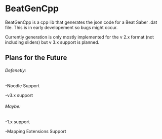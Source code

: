 # BeatGenCpp

BeatGenCpp is a cpp lib that generates the json code for a Beat Saber .dat file.
This is in early developement so bugs might occur.

Currently generation is only mostly implemented for the v 2.x format (not including sliders) but v 3.x support is planned.


## Plans for the Future

###### Defenetly:

  -Noodle Support

  -v3.x support
  
###### Maybe:

  -1.x support
  
  -Mapping Extensions Support
  
